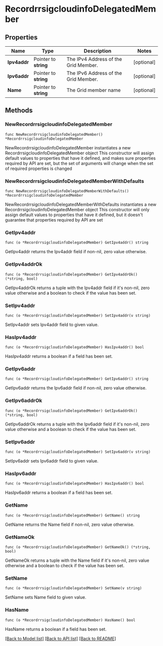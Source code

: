 # RecordrrsigcloudinfoDelegatedMember

## Properties

Name | Type | Description | Notes
------------ | ------------- | ------------- | -------------
**Ipv4addr** | Pointer to **string** | The IPv4 Address of the Grid Member. | [optional] 
**Ipv6addr** | Pointer to **string** | The IPv6 Address of the Grid Member. | [optional] 
**Name** | Pointer to **string** | The Grid member name | [optional] 

## Methods

### NewRecordrrsigcloudinfoDelegatedMember

`func NewRecordrrsigcloudinfoDelegatedMember() *RecordrrsigcloudinfoDelegatedMember`

NewRecordrrsigcloudinfoDelegatedMember instantiates a new RecordrrsigcloudinfoDelegatedMember object
This constructor will assign default values to properties that have it defined,
and makes sure properties required by API are set, but the set of arguments
will change when the set of required properties is changed

### NewRecordrrsigcloudinfoDelegatedMemberWithDefaults

`func NewRecordrrsigcloudinfoDelegatedMemberWithDefaults() *RecordrrsigcloudinfoDelegatedMember`

NewRecordrrsigcloudinfoDelegatedMemberWithDefaults instantiates a new RecordrrsigcloudinfoDelegatedMember object
This constructor will only assign default values to properties that have it defined,
but it doesn't guarantee that properties required by API are set

### GetIpv4addr

`func (o *RecordrrsigcloudinfoDelegatedMember) GetIpv4addr() string`

GetIpv4addr returns the Ipv4addr field if non-nil, zero value otherwise.

### GetIpv4addrOk

`func (o *RecordrrsigcloudinfoDelegatedMember) GetIpv4addrOk() (*string, bool)`

GetIpv4addrOk returns a tuple with the Ipv4addr field if it's non-nil, zero value otherwise
and a boolean to check if the value has been set.

### SetIpv4addr

`func (o *RecordrrsigcloudinfoDelegatedMember) SetIpv4addr(v string)`

SetIpv4addr sets Ipv4addr field to given value.

### HasIpv4addr

`func (o *RecordrrsigcloudinfoDelegatedMember) HasIpv4addr() bool`

HasIpv4addr returns a boolean if a field has been set.

### GetIpv6addr

`func (o *RecordrrsigcloudinfoDelegatedMember) GetIpv6addr() string`

GetIpv6addr returns the Ipv6addr field if non-nil, zero value otherwise.

### GetIpv6addrOk

`func (o *RecordrrsigcloudinfoDelegatedMember) GetIpv6addrOk() (*string, bool)`

GetIpv6addrOk returns a tuple with the Ipv6addr field if it's non-nil, zero value otherwise
and a boolean to check if the value has been set.

### SetIpv6addr

`func (o *RecordrrsigcloudinfoDelegatedMember) SetIpv6addr(v string)`

SetIpv6addr sets Ipv6addr field to given value.

### HasIpv6addr

`func (o *RecordrrsigcloudinfoDelegatedMember) HasIpv6addr() bool`

HasIpv6addr returns a boolean if a field has been set.

### GetName

`func (o *RecordrrsigcloudinfoDelegatedMember) GetName() string`

GetName returns the Name field if non-nil, zero value otherwise.

### GetNameOk

`func (o *RecordrrsigcloudinfoDelegatedMember) GetNameOk() (*string, bool)`

GetNameOk returns a tuple with the Name field if it's non-nil, zero value otherwise
and a boolean to check if the value has been set.

### SetName

`func (o *RecordrrsigcloudinfoDelegatedMember) SetName(v string)`

SetName sets Name field to given value.

### HasName

`func (o *RecordrrsigcloudinfoDelegatedMember) HasName() bool`

HasName returns a boolean if a field has been set.


[[Back to Model list]](../README.md#documentation-for-models) [[Back to API list]](../README.md#documentation-for-api-endpoints) [[Back to README]](../README.md)


